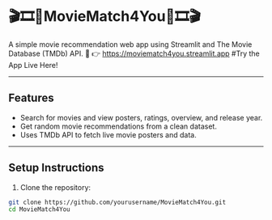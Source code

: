 # 🎬🎞️🍿MovieMatch4You🍿🎞️🎬
 A simple movie recommendation web app using Streamlit and The Movie Database (TMDb) API.
   🚀 👉 https://moviematch4you.streamlit.app  #Try the App Live Here!

---

## Features

- Search for movies and view posters, ratings, overview, and release year.
- Get random movie recommendations from a clean dataset.
- Uses TMDb API to fetch live movie posters and data.

---

## Setup Instructions

1. Clone the repository:

```bash
git clone https://github.com/yourusername/MovieMatch4You.git
cd MovieMatch4You
